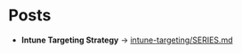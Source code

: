 # Posts

- **Intune Targeting Strategy** → [intune-targeting/SERIES.md](./intune-targeting/SERIES.md)

